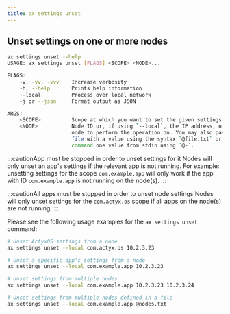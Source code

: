 ```yaml
---
title: ax settings unset
---
```


## Unset settings on one or more nodes

```bash
ax settings unset --help
USAGE: ax settings unset [FLAGS] <SCOPE> <NODE>...

FLAGS:
    -v, -vv, -vvv    Increase verbosity
    -h, --help       Prints help information
    --local          Process over local network
    -j or --json     Format output as JSON

ARGS:
    <SCOPE>          Scope at which you want to set the given settings.
    <NODE>           Node ID or, if using `--local`, the IP address, of the
                     node to perform the operation on. You may also pass in a
                     file with a value using the syntax `@file.txt` or have the
                     command one value from stdin using `@-`.
```

:::cautionApp must be stopped in order to unset settings for it
Nodes will only unset an app's settings if the relevant app is not running. For example: unsetting settings for the scope `com.example.app` will only work if the app with ID `com.example.app` is not running on the node(s).
:::

:::cautionAll apps must be stopped in order to unset node settings
Nodes will only unset settings for the `com.actyx.os` scope if all apps on the node(s) are not running.
:::

Please see the following usage examples for the `ax settings unset` command:

```bash
# Unset ActyxOS settings from a node
ax settings unset --local com.actyx.os 10.2.3.23

# Unset a specific app's settings from a node
ax settings unset --local com.example.app 10.2.3.23

# Unset settings from multiple nodes
ax settings unset --local com.example.app 10.2.3.23 10.2.3.24

# Unset settings from multiple nodes defined in a file
ax settings unset --local com.example.app @nodes.txt
```
